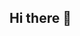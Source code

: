 ## Hi there 👋

<!--
**devguno/devguno** is a ✨ _special_ ✨ repository because its `README.md` (this file) appears on your GitHub profile.

![devguno's github stats](https://github-readme-stats.vercel.app/api?username=devguno&show_icons=true&theme=tokyonight)

Here are some ideas to get you started:

- 🔭 I’m currently working on ...
- 🌱 I’m currently learning ...
- 👯 I’m looking to collaborate on ...
- 🤔 I’m looking for help with ...
- 💬 Ask me about ...
- 📫 How to reach me: ...
- 😄 Pronouns: ...
- ⚡ Fun fact: ...
-->
